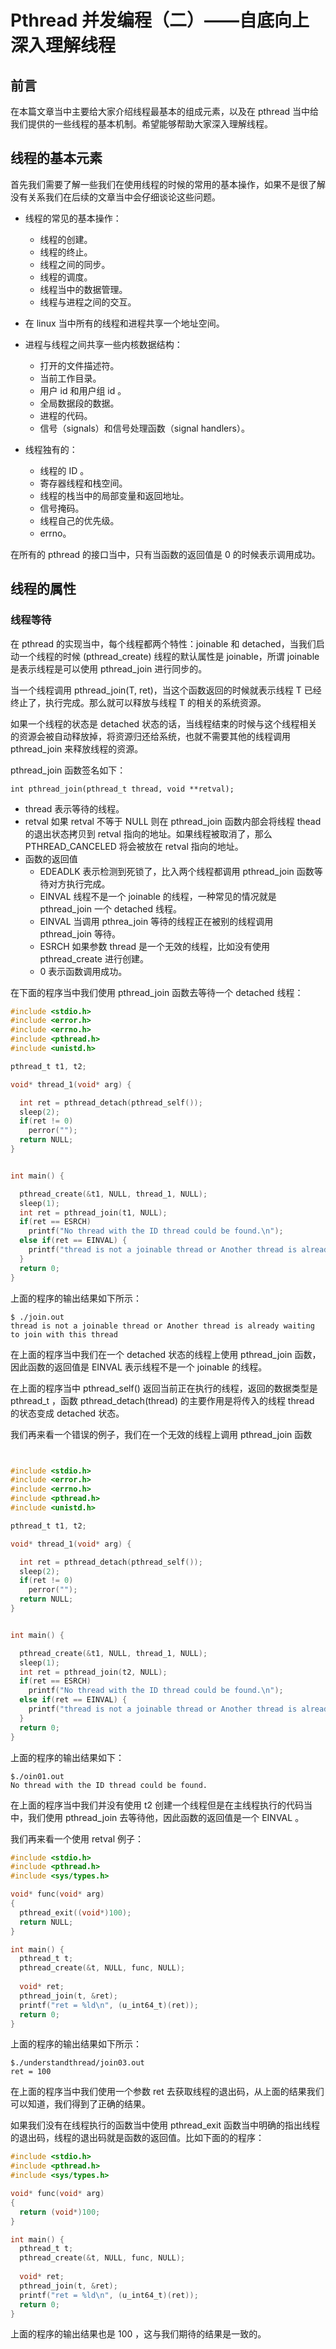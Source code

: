 # Pthread 并发编程（二）——自底向上深入理解线程

## 前言
在本篇文章当中主要给大家介绍线程最基本的组成元素，以及在 pthread 当中给我们提供的一些线程的基本机制。希望能够帮助大家深入理解线程。

## 线程的基本元素

首先我们需要了解一些我们在使用线程的时候的常用的基本操作，如果不是很了解没有关系我们在后续的文章当中会仔细谈论这些问题。
- 线程的常见的基本操作：
  - 线程的创建。
  - 线程的终止。
  - 线程之间的同步。
  - 线程的调度。
  - 线程当中的数据管理。
  - 线程与进程之间的交互。
- 在 linux 当中所有的线程和进程共享一个地址空间。
- 进程与线程之间共享一些内核数据结构：
  - 打开的文件描述符。
  - 当前工作目录。
  - 用户 id 和用户组 id 。
  - 全局数据段的数据。
  - 进程的代码。
  - 信号（signals）和信号处理函数（signal handlers）。

- 线程独有的：
  - 线程的 ID 。
  - 寄存器线程和栈空间。
  - 线程的栈当中的局部变量和返回地址。
  - 信号掩码。
  - 线程自己的优先级。
  - errno。

在所有的 pthread 的接口当中，只有当函数的返回值是 0 的时候表示调用成功。

## 线程的属性

### 线程等待
在 pthread 的实现当中，每个线程都两个特性：joinable 和 detached，当我们启动一个线程的时候 (pthread_create) 线程的默认属性是 joinable，所谓 joinable 是表示线程是可以使用 pthread_join 进行同步的。

当一个线程调用 pthread_join(T, ret)，当这个函数返回的时候就表示线程 T 已经终止了，执行完成。那么就可以释放与线程 T 的相关的系统资源。

如果一个线程的状态是 detached 状态的话，当线程结束的时候与这个线程相关的资源会被自动释放掉，将资源归还给系统，也就不需要其他的线程调用 pthread_join 来释放线程的资源。

pthread_join 函数签名如下：
```
int pthread_join(pthread_t thread, void **retval);
```

- thread 表示等待的线程。
- retval 如果 retval 不等于 NULL 则在 pthread_join 函数内部会将线程 thead 的退出状态拷贝到 retval 指向的地址。如果线程被取消了，那么 PTHREAD_CANCELED 将会被放在 retval 指向的地址。
- 函数的返回值
  - EDEADLK 表示检测到死锁了，比入两个线程都调用 pthread_join 函数等待对方执行完成。
  - EINVAL 线程不是一个 joinable 的线程，一种常见的情况就是 pthread_join 一个 detached 线程。
  - EINVAL 当调用 pthrea_join 等待的线程正在被别的线程调用 pthread_join 等待。
  - ESRCH 如果参数 thread 是一个无效的线程，比如没有使用 pthread_create 进行创建。
  - 0 表示函数调用成功。


在下面的程序当中我们使用 pthread_join 函数去等待一个 detached 线程：
```c
#include <stdio.h>
#include <error.h>
#include <errno.h>
#include <pthread.h>
#include <unistd.h>

pthread_t t1, t2;

void* thread_1(void* arg) {

  int ret = pthread_detach(pthread_self());
  sleep(2);
  if(ret != 0)
    perror("");
  return NULL;
}


int main() {

  pthread_create(&t1, NULL, thread_1, NULL);
  sleep(1);
  int ret = pthread_join(t1, NULL);
  if(ret == ESRCH)
    printf("No thread with the ID thread could be found.\n");
  else if(ret == EINVAL) {
    printf("thread is not a joinable thread or Another thread is already waiting to join with this thread\n");
  }
  return 0;
}

```
上面的程序的输出结果如下所示：

```
$ ./join.out
thread is not a joinable thread or Another thread is already waiting to join with this thread
```
在上面的程序当中我们在一个 detached 状态的线程上使用 pthread_join 函数，因此函数的返回值是 EINVAL 表示线程不是一个 joinable 的线程。

在上面的程序当中 pthread_self() 返回当前正在执行的线程，返回的数据类型是 pthread_t ，函数 pthread_detach(thread) 的主要作用是将传入的线程 thread 的状态变成 detached 状态。

我们再来看一个错误的例子，我们在一个无效的线程上调用 pthread_join 函数

```c


#include <stdio.h>
#include <error.h>
#include <errno.h>
#include <pthread.h>
#include <unistd.h>

pthread_t t1, t2;

void* thread_1(void* arg) {

  int ret = pthread_detach(pthread_self());
  sleep(2);
  if(ret != 0)
    perror("");
  return NULL;
}


int main() {

  pthread_create(&t1, NULL, thread_1, NULL);
  sleep(1);
  int ret = pthread_join(t2, NULL);
  if(ret == ESRCH)
    printf("No thread with the ID thread could be found.\n");
  else if(ret == EINVAL) {
    printf("thread is not a joinable thread or Another thread is already waiting to join with this thread\n");
  }
  return 0;
}

```
上面的程序的输出结果如下：

```
$./oin01.out
No thread with the ID thread could be found.
```
在上面的程序当中我们并没有使用 t2 创建一个线程但是在主线程执行的代码当中，我们使用 pthread_join 去等待他，因此函数的返回值是一个 EINVAL 。

我们再来看一个使用 retval 例子：
```c
#include <stdio.h>
#include <pthread.h>
#include <sys/types.h>

void* func(void* arg)
{
  pthread_exit((void*)100);
  return NULL;
}

int main() {
  pthread_t t;
  pthread_create(&t, NULL, func, NULL);
  
  void* ret;
  pthread_join(t, &ret);
  printf("ret = %ld\n", (u_int64_t)(ret));
  return 0;
}
```
上面的程序的输出结果如下所示：
```
$./understandthread/join03.out
ret = 100
```
在上面的程序当中我们使用一个参数 ret 去获取线程的退出码，从上面的结果我们可以知道，我们得到了正确的结果。

如果我们没有在线程执行的函数当中使用 pthread_exit 函数当中明确的指出线程的退出码，线程的退出码就是函数的返回值。比如下面的的程序：
```c
#include <stdio.h>
#include <pthread.h>
#include <sys/types.h>

void* func(void* arg)
{
  return (void*)100;
}

int main() {
  pthread_t t;
  pthread_create(&t, NULL, func, NULL);
  
  void* ret;
  pthread_join(t, &ret);
  printf("ret = %ld\n", (u_int64_t)(ret));
  return 0;
}
```
上面的程序的输出结果也是 100 ，这与我们期待的结果是一致的。
